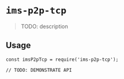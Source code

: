 # `ims-p2p-tcp`

> TODO: description

## Usage

```
const imsP2pTcp = require('ims-p2p-tcp');

// TODO: DEMONSTRATE API
```
